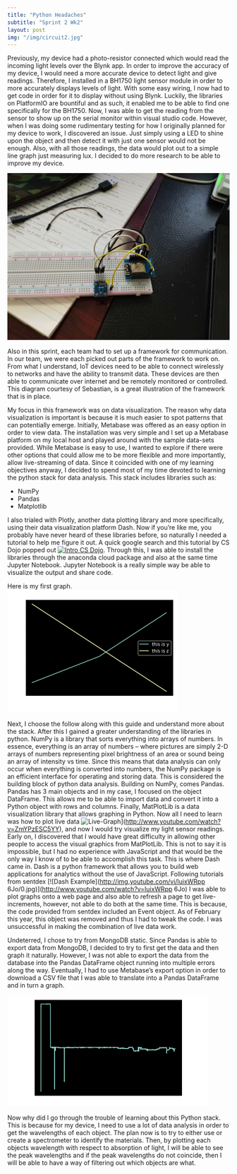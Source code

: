 ```yaml
---
title: "Python Headaches"
subtitle: "Sprint 2 Wk2"
layout: post
img: "/img/circuit2.jpg"
---
```


Previously, my device had a photo-resistor connected which would read the incoming light levels over the Blynk app. In order to improve the accuracy of my device, I would need a more accurate device to detect light and give readings. Therefore, I installed in a BH1750 light sensor module in order to more accurately displays levels of light. With some easy wiring, I now had to get code in order for it to display without using Blynk. Luckily, the libraries on PlatformIO are bountiful and as such, it enabled me to be able to find one specifically for the BH1750. Now, I was able to get the reading from the sensor to show up on the serial monitor within visual studio code. However, when I was doing some rudimentary testing for how I originally planned for my device to work, I discovered an issue. Just simply using a LED to shine upon the object and then detect it with just one sensor would not be enough. Also, with all those readings, the data would plot out to a simple line graph just measuring lux. I decided to do more research to be able to improve my device.

![Circuit Revised](/img/circuit2.jpg)

Also in this sprint, each team had to set up a framework for communication. In our team, we were each picked out parts of the framework to work on. From what I understand, IoT devices need to be able to connect wirelessly to networks and have the ability to transmit data. These devices are then able to communicate over internet and be remotely monitored or controlled. This diagram courtesy of Sebastian, is a great illustration of the framework that is in place.

My focus in this framework was on data visualization. The reason why data visualization is important is because it is much easier to spot patterns that can potentially emerge. Initially, Metabase was offered as an easy option in order to view data. The installation was very simple and I set up a Metabase platform on my local host and played around with the sample data-sets provided. While Metabase is easy to use, I wanted to explore if there were other options that could allow me to be more flexible and more importantly, allow live-streaming of data. Since it coincided with one of my learning objectives anyway, I decided to spend most of my time devoted to learning the python stack for data analysis. This stack includes libraries such as:
- NumPy
- Pandas
- Matplotlib

I also trialed with Plotly, another data plotting library and more specifically, using their data visualization platform Dash. Now if you’re like me, you probably have never heard of these libraries before, so naturally I needed a tutorial to help me figure it out. A quick google search and this tutorial by CS Dojo popped out [![Intro CS Dojo](http://img.youtube.com/vi/a9UrKTVEeZA/0.jpg)](http://www.youtube.com/watch?v=a9UrKTVEeZA). Through this, I was able to install the libraries through the anaconda cloud package and also at the same time Jupyter Notebook. Jupyter Notebook is a really simple way be able to visualize the output and share code.

Here is my first graph.
![First Graph](/img/graph1.png)

Next, I choose the follow along with this guide and understand more about the stack. After this I gained a greater understanding of the libraries in python. NumPy is a library that sorts everything into arrays of numbers. In essence, everything is an array of numbers – where pictures are simply 2-D arrays of numbers representing pixel brightness of an area or sound being an array of intensity vs time. Since this means that data analysis can only occur when everything is converted into numbers, the NumPy package is an efficient interface for operating and storing data. This is considered the building block of python data analysis. Building on NumPy, comes Pandas. Pandas has 3 main objects and in my case, I focused on the object DataFrame. This allows me to be able to import data and convert it into a Python object with rows and columns. Finally, MatPlotLib is a data visualization library that allows graphing in Python. Now all I need to learn was how to plot live data ![Live-Graph](http://img.youtube.com/vi/ZmYPzESC5YY/0.jpg)](http://www.youtube.com/watch?v=ZmYPzESC5YY), and now I would try visualize my light sensor readings. Early on, I discovered that I would have great difficulty in allowing other people to access the visual graphics from MatPlotLib. This is not to say it is impossible, but I had no experience with JavaScript and that would be the only way I know of to be able to accomplish this task. This is where Dash came in. Dash is a python framework that allows you to build web applications for analytics without the use of JavaScript. Following tutorials from sentdex [![Dash Example](http://img.youtube.com/vi/luixWRpp 6Jo/0.jpg)](http://www.youtube.com/watch?v=luixWRpp 6Jo) I was able to plot graphs onto a web page and also able to refresh a page to get live-increments, however, not able to do both at the same time. This is because, the code provided from sentdex included an Event object. As of February this year, this object was removed and thus I had to tweak the code. I was unsuccessful in making the combination of live data work.

Undeterred, I chose to try from MongoDB static. Since Pandas is able to export data from MongoDB, I decided to try to first get the data and then graph it naturally. However, I was not able to export the data from the database into the Pandas DataFrame object running into multiple errors along the way. Eventually, I had to use Metabase’s export option in order to download a CSV file that I was able to translate into a Pandas DataFrame and in turn a graph.

![Light Sensor](/img/lightsensor.png)

Now why did I go through the trouble of learning about this Python stack. This is because for my device, I need to use a lot of data analysis in order to get the wavelengths of each object. The plan now is to try to either use or create a spectrometer to identify the materials. Then, by plotting each objects wavelength with respect to absorption of light, I will be able to see the peak wavelengths and if the peak wavelengths do not coincide, then I will be able to have a way of filtering out which objects are what.   


